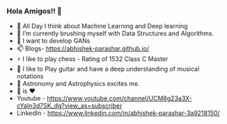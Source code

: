 ### Hola Amigos!! 👋


- 🔭 All Day I think about Machine Learning and Deep learning
- 🌱 I’m currently brushing myself with Data Structures and Algorithms.
- 💬 I want to develop GANs 
- 📫 Blogs- https://abhishek-parashar.github.io/
- ⚡ I like to play chess - Rating of 1532 Class C Master
- :guitar: I like to Play guitar and have a deep understanding of musical notations 
- :telescope: Astronomy and Astrophysics excites me. 
- :pizza: is :heart:
- Youtube -  https://www.youtube.com/channel/UCM8g23a3X-cYaIn3d7SK_dg?view_as=subscriber
- LinkedIn - https://www.linkedin.com/in/abhishek-parashar-3a9218150/
